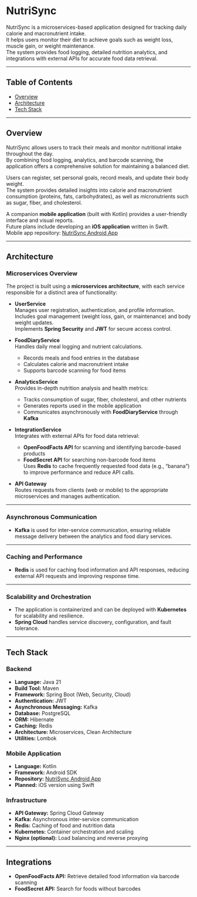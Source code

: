 # NutriSync

NutriSync is a microservices-based application designed for tracking daily calorie and macronutrient intake.  
It helps users monitor their diet to achieve goals such as weight loss, muscle gain, or weight maintenance.  
The system provides food logging, detailed nutrition analytics, and integrations with external APIs for accurate food data retrieval.

---

## Table of Contents
- [Overview](#overview)
- [Architecture](#architecture)
- [Tech Stack](#tech-stack)

---

## Overview

NutriSync allows users to track their meals and monitor nutritional intake throughout the day.  
By combining food logging, analytics, and barcode scanning, the application offers a comprehensive solution for maintaining a balanced diet.  

Users can register, set personal goals, record meals, and update their body weight.  
The system provides detailed insights into calorie and macronutrient consumption (proteins, fats, carbohydrates), as well as micronutrients such as sugar, fiber, and cholesterol.

A companion **mobile application** (built with Kotlin) provides a user-friendly interface and visual reports.  
Future plans include developing an **iOS application** written in Swift.  
Mobile app repository: [NutriSync Android App](https://github.com/Ga3t/NutriSync)

---

## Architecture

### Microservices Overview

The project is built using a **microservices architecture**, with each service responsible for a distinct area of functionality:

- **UserService**  
  Manages user registration, authentication, and profile information.  
  Includes goal management (weight loss, gain, or maintenance) and body weight updates.  
  Implements **Spring Security** and **JWT** for secure access control.

- **FoodDiaryService**  
  Handles daily meal logging and nutrient calculations.  
  - Records meals and food entries in the database  
  - Calculates calorie and macronutrient intake  
  - Supports barcode scanning for food items  

- **AnalyticsService**  
  Provides in-depth nutrition analysis and health metrics:  
  - Tracks consumption of sugar, fiber, cholesterol, and other nutrients  
  - Generates reports used in the mobile application  
  - Communicates asynchronously with **FoodDiaryService** through **Kafka**

- **IntegrationService**  
  Integrates with external APIs for food data retrieval:  
  - **OpenFoodFacts API** for scanning and identifying barcode-based products  
  - **FoodSecret API** for searching non-barcode food items  
  Uses **Redis** to cache frequently requested food data (e.g., “banana”) to improve performance and reduce API calls.

- **API Gateway**  
  Routes requests from clients (web or mobile) to the appropriate microservices and manages authentication.

---

### Asynchronous Communication

- **Kafka** is used for inter-service communication, ensuring reliable message delivery between the analytics and food diary services.

---

### Caching and Performance

- **Redis** is used for caching food information and API responses, reducing external API requests and improving response time.

---

### Scalability and Orchestration

- The application is containerized and can be deployed with **Kubernetes** for scalability and resilience.  
- **Spring Cloud** handles service discovery, configuration, and fault tolerance.

---

## Tech Stack

### Backend
- **Language:** Java 21  
- **Build Tool:** Maven  
- **Framework:** Spring Boot (Web, Security, Cloud)  
- **Authentication:** JWT  
- **Asynchronous Messaging:** Kafka  
- **Database:** PostgreSQL  
- **ORM:** Hibernate  
- **Caching:** Redis  
- **Architecture:** Microservices, Clean Architecture  
- **Utilities:** Lombok  

### Mobile Application
- **Language:** Kotlin  
- **Framework:** Android SDK  
- **Repository:** [NutriSync Android App](https://github.com/Ga3t/NutriSync)  
- **Planned:** iOS version using Swift  

### Infrastructure
- **API Gateway:** Spring Cloud Gateway  
- **Kafka:** Asynchronous inter-service communication  
- **Redis:** Caching of food and nutrition data  
- **Kubernetes:** Container orchestration and scaling  
- **Nginx (optional):** Load balancing and reverse proxying  

---

## Integrations
- **OpenFoodFacts API:** Retrieve detailed food information via barcode scanning  
- **FoodSecret API:** Search for foods without barcodes  
